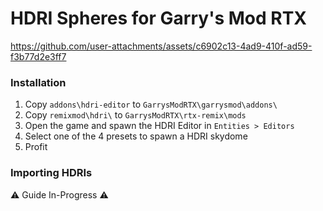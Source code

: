 # HDRI Spheres for Garry's Mod RTX
https://github.com/user-attachments/assets/c6902c13-4ad9-410f-ad59-f3b77d2e3ff7

### Installation
1. Copy `addons\hdri-editor` to `GarrysModRTX\garrysmod\addons\`
2. Copy `remixmod\hdri\` to `GarrysModRTX\rtx-remix\mods`
3. Open the game and spawn the HDRI Editor in `Entities > Editors`
4. Select one of the 4 presets to spawn a HDRI skydome
5. Profit

### Importing HDRIs
⚠️ Guide In-Progress ⚠️

